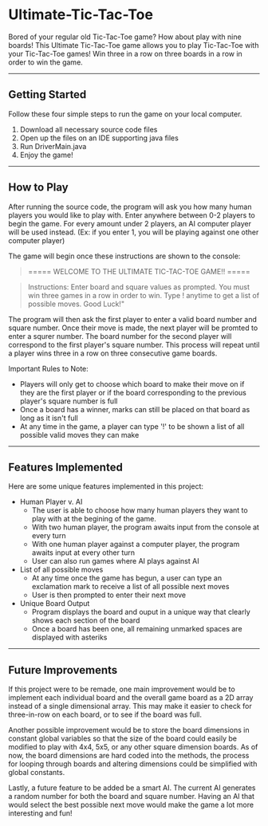 # Ultimate-Tic-Tac-Toe

Bored of your regular old Tic-Tac-Toe game? How about play with nine boards! This Ultimate Tic-Tac-Toe game allows you to play Tic-Tac-Toe with your Tic-Tac-Toe games! Win three in a row on three boards in a row in order to win the game. 

---

## Getting Started
Follow these four simple steps to run the game on your local computer.

1. Download all necessary source code files
2. Open up the files on an IDE supporting java files
3. Run DriverMain.java
4. Enjoy the game!




---
## How to Play



After running the source code, the program will ask you how many human players you would like to play with. Enter anywhere between 0-2 players to begin the game. For every amount under 2 players, an AI computer player will be used instead. (Ex: if you enter 1, you will be playing against one other computer player)



The game will begin once these instructions are shown to the console:



>===== WELCOME TO THE ULTIMATE TIC-TAC-TOE GAME!! =====

>Instructions: Enter board and square values as prompted.
>You must win three games in a row in order to win.
>Type ! anytime to get a list of possible moves. Good Luck!"



The program will then ask the first player to enter a valid board number and square number. Once their move is made, the next player will be promted to enter a squrer number. The board number for the second player will correspond to the first player's square number. This process will repeat until a player wins three in a row on three consecutive game boards.



Important Rules to Note:
* Players will only get to choose which board to make their move on if they are the first player or if the board corresponding to the previous player's square number is full
* Once a board has a winner, marks can still be placed on that board as long as it isn't full
* At any time in the game, a player can type '!' to be shown a list of all possible valid moves they can make




---
## Features Implemented


Here are some unique features implemented in this project:
* Human Player v. AI
  * The user is able to choose how many human players they want to play with at the begining of the game.
  * With two human player, the program awaits input from the console at every turn
  * With one human player against a computer player, the program awaits input at every other turn
  * User can also run games where AI plays against AI
* List of all possible moves
  * At any time once the game has begun, a user can type an exclamation mark to receive a list of all possible next moves
  * User is then prompted to enter their next move
* Unique Board Output
  * Program displays the board and ouput in a unique way that clearly shows each section of the board
  * Once a board has been one, all remaining unmarked spaces are displayed with asteriks
  
  
  
---
## Future Improvements


If this project were to be remade, one main improvement would be to implement each individual board and the overall game board as a 2D array instead of a single dimensional array. This may make it easier to check for three-in-row on each board, or to see if the board was full. 

Another possible improvement would be to store the board dimensions in constant global variables so that the size of the board could easily be modified to play with 4x4, 5x5, or any other square dimension boards. As of now, the board dimensions are hard coded into the methods, the process for looping through boards and altering dimensions could be simplified with global constants.

Lastly, a future feature to be added be a smart AI. The current AI generates a random number for both the board and square number. Having an AI that would select the best possible next move would make the game a lot more interesting and fun!
